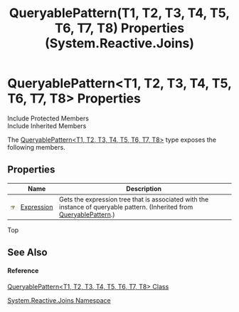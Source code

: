 ﻿---
title: QueryablePattern(T1, T2, T3, T4, T5, T6, T7, T8) Properties (System.Reactive.Joins)
TOCTitle: QueryablePattern(T1, T2, T3, T4, T5, T6, T7, T8) Properties
ms:assetid: Properties.T:System.Reactive.Joins.QueryablePattern`8
ms:mtpsurl: https://msdn.microsoft.com/en-us/library/Hh229916(v=VS.103)
ms:contentKeyID: 36069587
ms.date: 06/28/2011
mtps_version: v=VS.103
---

# QueryablePattern\<T1, T2, T3, T4, T5, T6, T7, T8\> Properties

Include Protected Members  
Include Inherited Members  

The [QueryablePattern\<T1, T2, T3, T4, T5, T6, T7, T8\>](hh229689\(v=vs.103\).md) type exposes the following members.

## Properties

<table>
<thead>
<tr class="header">
<th> </th>
<th>Name</th>
<th>Description</th>
</tr>
</thead>
<tbody>
<tr class="odd">
<td><img src="images\Hh211972.pubproperty(en-us,VS.103).gif" title="Public property" alt="Public property" /></td>
<td><a href="hh212032(v=vs.103).md">Expression</a></td>
<td>Gets the expression tree that is associated with the instance of queryable pattern. (Inherited from <a href="hh229618(v=vs.103).md">QueryablePattern</a>.)</td>
</tr>
</tbody>
</table>

Top

## See Also

#### Reference

[QueryablePattern\<T1, T2, T3, T4, T5, T6, T7, T8\> Class](hh229689\(v=vs.103\).md)

[System.Reactive.Joins Namespace](hh211841\(v=vs.103\).md)


